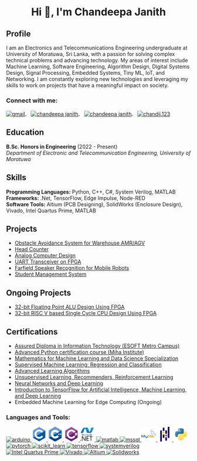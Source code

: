 <h1 align="center">Hi 👋, I'm Chandeepa Janith</h1>

## Profile
I am an Electronics and Telecommunications Engineering undergraduate at University of Moratuwa, Sri Lanka, with a passion for solving complex technical problems and advancing technology. My areas of interest include Machine Learning, Software Engineering, Algorithm Design, Digital Systems Design, Signal Processing, Embedded Systems, Tiny ML, IoT, and Networking. I am constantly exploring new technologies and leveraging my skills to work on projects that have a meaningful impact on society.

<h3 align="left">Connect with me:</h3>
<p align="left">
  <a href="mailto:chandeepajanith2000@gmail.com" target="blank">
    <img align="center" src="https://upload.wikimedia.org/wikipedia/commons/7/7e/Gmail_icon_%282020%29.svg" alt="gmail" height="30" width="40" />
  </a>
  &nbsp;&nbsp;
  <a href="https://www.linkedin.com/in/chandeepa-janith-819b81237/" target="blank">
    <img align="center" src="https://raw.githubusercontent.com/rahuldkjain/github-profile-readme-generator/master/src/images/icons/Social/linked-in-alt.svg" alt="chandeepa janith" height="30" width="40" />
  </a>
  &nbsp;&nbsp;
  <a href="https://www.facebook.com/chandeepa.janith.9/" target="blank">
    <img align="center" src="https://raw.githubusercontent.com/rahuldkjain/github-profile-readme-generator/master/src/images/icons/Social/facebook.svg" alt="chandeepa janith" height="30" width="40" />
  </a>
  &nbsp;&nbsp;
  <a href="https://instagram.com/chandij.123" target="blank">
    <img align="center" src="https://raw.githubusercontent.com/rahuldkjain/github-profile-readme-generator/master/src/images/icons/Social/instagram.svg" alt="chandij.123" height="30" width="40" />
  </a>
</p>






## Education
**B.Sc. Honors in Engineering** (2022 - Present)  
*Department of Electronic and Telecommunication Engineering, University of Moratuwa*  

## Skills
**Programming Languages:** Python, C++, C#, System Verilog, MATLAB  
**Frameworks:** .Net, TensorFlow, Edge Impulse, Node-RED  
**Software Tools:** Altium (PCB Designing), SolidWorks (Enclosure Design), Vivado, Intel Quartus Prime, MATLAB  

## Projects
- [Obstacle Avoidance System for Warehouse AMR/AGV](https://github.com/ChandeepaJanithPeiris/Obstacle-Avoidance-System-for-industrial-applications-AMR-AGV-)  
- [Head Counter](https://github.com/ChandeepaJanithPeiris/HeadCounter)
- [Analog Computer Design](https://github.com/ChandeepaJanithPeiris/Analog-Computer)  
- [UART Transceiver on FPGA](https://github.com/ChandeepaJanithPeiris/UART-transreceiver-Implementation-Using-FPGA)  
- [Farfield Speaker Recognition for Mobile Robots](https://github.com/ChandeepaJanithPeiris/Signal-processing-cup)
- [Student Management System](https://github.com/ChandeepaJanithPeiris/Student-Management-System-Project)

## Ongoing Projects
- [32-bit Floating Point ALU Design Using FPGA](https://github.com/ChandeepaJanithPeiris/32bit-Floating-Point-ALU-Design-Using-FPGA)
- [32-bit RISC V based Single Cycle CPU Design Using FPGA](https://github.com/ChandeepaJanithPeiris/32-bit-RISC-V-based-Single-Cycle-CPU-Design-Using-FPGA)
  
## Certifications
- [Assured Diploma in Information Technology (ESOFT Metro Campus)](https://drive.google.com/file/d/1VhNi73JoDqbvneXe_chMZ7JVPK3QBmrm/view?usp=sharing)
- [Advanced Python certification course (Miha Institute)](https://drive.google.com/file/d/1pGU_OmM7vwABrQexRAU4OsnMhmUFFDpf/view)
- [Mathematics for Machine Learning and Data Science Specialization](https://www.coursera.org/account/accomplishments/specialization/certificate/KD74KWBNCHA6)
- [Supervised Machine Learning: Regression and Classification](https://www.coursera.org/account/accomplishments/certificate/AACQHNNV9F4A)
- [Advanced Learning Algorithms](https://www.coursera.org/account/accomplishments/certificate/TZAJDNR5QVGH)
- [Unsupervised Learning, Recommenders, Reinforcement Learning](https://www.coursera.org/account/accomplishments/verify/5XRQPTDKAEVQ)
- [Neural Networks and Deep Learning](https://www.coursera.org/account/accomplishments/certificate/R5ZDFRRWA5ZJ)
- [Introduction to TensorFlow for Artificial Intelligence, Machine Learning, and Deep Learning](https://www.coursera.org/account/accomplishments/certificate/R5ZDFRRWA5ZJ)
- Embedded Machine Learning for Edge Computing (Ongoing)


<h3 align="left">Languages and Tools:</h3>
<p align="left"> 
<a href="https://www.arduino.cc/" target="_blank" rel="noreferrer"> 
  <img src="https://cdn.worldvectorlogo.com/logos/arduino-1.svg" alt="arduino" width="40" height="40"/> 
</a> 
<a href="https://www.cprogramming.com/" target="_blank" rel="noreferrer"> 
  <img src="https://raw.githubusercontent.com/devicons/devicon/master/icons/c/c-original.svg" alt="c" width="40" height="40"/> 
</a> 
<a href="https://www.w3schools.com/cpp/" target="_blank" rel="noreferrer"> 
  <img src="https://raw.githubusercontent.com/devicons/devicon/master/icons/cplusplus/cplusplus-original.svg" alt="cplusplus" width="40" height="40"/> 
</a> 
<a href="https://www.w3schools.com/cs/" target="_blank" rel="noreferrer"> 
  <img src="https://raw.githubusercontent.com/devicons/devicon/master/icons/csharp/csharp-original.svg" alt="csharp" width="40" height="40"/> 
</a> 
<a href="https://dotnet.microsoft.com/" target="_blank" rel="noreferrer"> 
  <img src="https://raw.githubusercontent.com/devicons/devicon/master/icons/dot-net/dot-net-original-wordmark.svg" alt="dotnet" width="40" height="40"/> 
</a> 
<a href="https://www.mathworks.com/" target="_blank" rel="noreferrer"> 
  <img src="https://upload.wikimedia.org/wikipedia/commons/2/21/Matlab_Logo.png" alt="matlab" width="40" height="40"/> 
</a> 
<a href="https://www.microsoft.com/en-us/sql-server" target="_blank" rel="noreferrer"> 
  <img src="https://www.svgrepo.com/show/303229/microsoft-sql-server-logo.svg" alt="mssql" width="40" height="40"/> 
</a> 
<a href="https://www.mysql.com/" target="_blank" rel="noreferrer"> 
  <img src="https://raw.githubusercontent.com/devicons/devicon/master/icons/mysql/mysql-original-wordmark.svg" alt="mysql" width="40" height="40"/> 
</a> 
<a href="https://pandas.pydata.org/" target="_blank" rel="noreferrer"> 
  <img src="https://raw.githubusercontent.com/devicons/devicon/2ae2a900d2f041da66e950e4d48052658d850630/icons/pandas/pandas-original.svg" alt="pandas" width="40" height="40"/> 
</a> 
<a href="https://www.python.org" target="_blank" rel="noreferrer"> 
  <img src="https://raw.githubusercontent.com/devicons/devicon/master/icons/python/python-original.svg" alt="python" width="40" height="40"/> 
</a> 
<a href="https://pytorch.org/" target="_blank" rel="noreferrer"> 
  <img src="https://www.vectorlogo.zone/logos/pytorch/pytorch-icon.svg" alt="pytorch" width="40" height="40"/> 
</a> 
<a href="https://scikit-learn.org/" target="_blank" rel="noreferrer"> 
  <img src="https://upload.wikimedia.org/wikipedia/commons/0/05/Scikit_learn_logo_small.svg" alt="scikit_learn" width="40" height="40"/> 
</a> 
<a href="https://www.tensorflow.org" target="_blank" rel="noreferrer"> 
  <img src="https://www.vectorlogo.zone/logos/tensorflow/tensorflow-icon.svg" alt="tensorflow" width="40" height="40"/> 
</a> 
<a href="https://en.wikipedia.org/wiki/SystemVerilog" target="_blank" rel="noreferrer">
  <img src="https://static-00.iconduck.com/assets.00/file-type-light-systemverilog-icon-512x512-n6etzhly.png" alt="systemverilog" width="40" height="40" />
</a>

<a href="https://en.wikipedia.org/wiki/Intel_Quartus_Prime" target="_blank" rel="noreferrer">
  <img src="https://w7.pngwing.com/pngs/566/426/png-transparent-quartus-hd-logo-thumbnail.png" alt="Intel Quartus Prime" width="40" height="40" />
</a>
<a href="https://en.wikipedia.org/wiki/Vivado" target="_blank" rel="noreferrer">
  <img src="https://img.icons8.com/ios_filled/512/amd.png" alt="Vivado" width="40" height="40" />
</a>
<a href="https://en.wikipedia.org/wiki/Altium" target="_blank" rel="noreferrer">
  <img src="https://cdn.sanity.io/images/0hdzqj39/production/3c6747b52143a9a0725c0901be3a9101f5d42cbb-288x288.png" alt="Altium" width="40" height="40" />
</a>
<a href="https://en.wikipedia.org/wiki/Soldworks" target="_blank" rel="noreferrer">
  <img src="https://user-images.githubusercontent.com/71769312/227775653-d28a9cdc-f0e0-4174-aa84-c54c2b7e2879.jpg" alt="Solidworks" width="40" height="40" />
</a>




</p>
